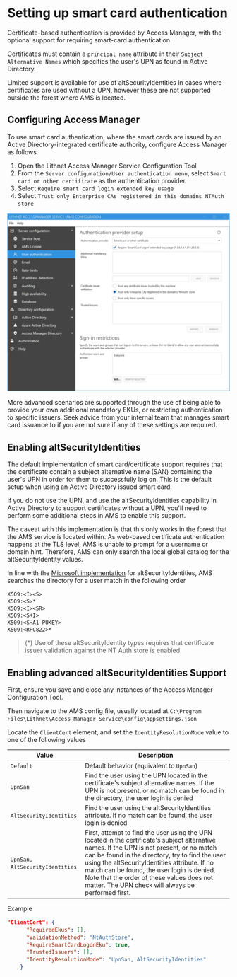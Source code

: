 # Setting up smart card authentication

Certificate-based authentication is provided by Access Manager, with the optional support for requiring smart-card authentication.

Certificates must contain a `principal name` attribute in their `Subject Alternative Names` which specifies the user's UPN as found in Active Directory.

Limited support is available for use of altSecurityIdentities in cases where certificates are used without a UPN, however these are not supported outside the forest where AMS is located.

## Configuring Access Manager

To use smart card authentication, where the smart cards are issued by an Active Directory-integrated certificate authority, configure Access Manager as follows.

1. Open the Lithnet Access Manager Service Configuration Tool
2. From the `Server configuration/User authentication menu`, select `Smart card or other certificate` as the authentication provider
3. Select `Require smart card login extended key usage`
4. Select `Trust only Enterprise CAs registered in this domains NTAuth store`

![authentication\_smartcard](../../docs/images/ui-page-authentication-smartcard.png)

More advanced scenarios are supported through the use of being able to provide your own additional mandatory EKUs, or restricting authentication to specific issuers. Seek advice from your internal team that manages smart card issuance to if you are not sure if any of these settings are required.

## Enabling altSecurityIdentities

The default implementation of smart card/certificate support requires that the certificate contain a subject alternative name (SAN) containing the user's UPN in order for them to successfully log on. This is the default setup when using an Active Directory issued smart card.

If you do not use the UPN, and use the altSecurityIdentities capability in Active Directory to support certificates without a UPN, you'll need to perform some additional steps in AMS to enable this support.

The caveat with this implementation is that this only works in the forest that the AMS service is located within. As web-based certificate authentication happens at the TLS level, AMS is unable to prompt for a username or domain hint. Therefore, AMS can only search the local global catalog for the altSecurityIdentity values.

In line with the [Microsoft implementation](https://docs.microsoft.com/en-us/windows/security/identity-protection/smart-cards/smart-card-certificate-requirements-and-enumeration) for altSecurityIdentities, AMS searches the directory for a user match in the following order

```
X509:<I><S>
X509:<S>*
X509:<I><SR>
X509:<SKI>
X509:<SHA1-PUKEY>
X509:<RFC822>*
```

> (\*) Use of these altSecurityIdentity types requires that certificate issuer validation against the NT Auth store is enabled

## Enabling advanced altSecurityIdentities Support

First, ensure you save and close any instances of the Access Manager Configuration Tool.

Then navigate to the AMS config file, usually located at `C:\Program Files\Lithnet\Access Manager Service\config\appsettings.json`

Locate the `ClientCert` element, and set the `IdentityResolutionMode` value to one of the following values

| Value                           | Description                                                                                                                                                                                                                                                                                                                                                                                        |
| ------------------------------- | -------------------------------------------------------------------------------------------------------------------------------------------------------------------------------------------------------------------------------------------------------------------------------------------------------------------------------------------------------------------------------------------------- |
| `Default`                       | Default behavior (equivalent to `UpnSan`)                                                                                                                                                                                                                                                                                                                                                          |
| `UpnSan`                        | Find the user using the UPN located in the certificate's subject alternative names. If the UPN is not present, or no match can be found in the directory, the user login is denied                                                                                                                                                                                                                 |
| `AltSecurityIdentities`         | Find the user using the altSecurityIdentities attribute. If no match can be found, the user login is denied                                                                                                                                                                                                                                                                                        |
| `UpnSan, AltSecurityIdentities` | First, attempt to find the user using the UPN located in the certificate's subject alternative names. If the UPN is not present, or no match can be found in the directory, try to find the user using the altSecurityIdentities attribute. If no match can be found, the user login is denied. Note that the order of these values does not matter. The UPN check will always be performed first. |

Example

```json
"ClientCert": {
      "RequiredEkus": [],
      "ValidationMethod": "NtAuthStore",
      "RequireSmartCardLogonEku": true,
      "TrustedIssuers": [],
      "IdentityResolutionMode": "UpnSan, AltSecurityIdentities"
    }
```

